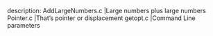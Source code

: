 description:
AddLargeNumbers.c	|Large numbers plus large numbers
Pointer.c		|That’s pointer or displacement 
getopt.c		|Command Line parameters
